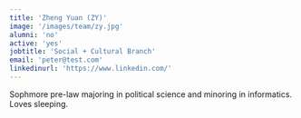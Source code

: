 ```yaml
---
title: 'Zheng Yuan (ZY)'
image: '/images/team/zy.jpg'
alumni: 'no'
active: 'yes'
jobtitle: 'Social + Cultural Branch'
email: 'peter@test.com'
linkedinurl: 'https://www.linkedin.com/'
---
```


Sophmore pre-law majoring in political science and minoring in informatics. Loves sleeping.

